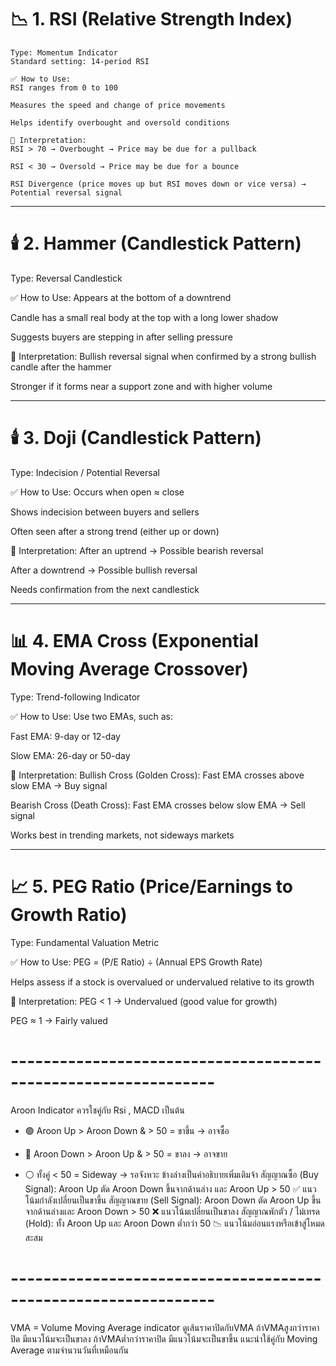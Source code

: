 # 📉 1. RSI (Relative Strength Index)
    Type: Momentum Indicator
    Standard setting: 14-period RSI

    ✅ How to Use:
    RSI ranges from 0 to 100

    Measures the speed and change of price movements

    Helps identify overbought and oversold conditions

    🧭 Interpretation:
    RSI > 70 → Overbought → Price may be due for a pullback

    RSI < 30 → Oversold → Price may be due for a bounce

    RSI Divergence (price moves up but RSI moves down or vice versa) → Potential reversal signal
----------------------------------------------------------------------------------------------------
# 🕯️ 2. Hammer (Candlestick Pattern)
Type: Reversal Candlestick

✅ How to Use:
Appears at the bottom of a downtrend

Candle has a small real body at the top with a long lower shadow

Suggests buyers are stepping in after selling pressure

🧭 Interpretation:
Bullish reversal signal when confirmed by a strong bullish candle after the hammer

Stronger if it forms near a support zone and with higher volume

----------------------------------------------------------------------------------------------------

# 🕯️ 3. Doji (Candlestick Pattern)
Type: Indecision / Potential Reversal

✅ How to Use:
Occurs when open ≈ close

Shows indecision between buyers and sellers

Often seen after a strong trend (either up or down)

🧭 Interpretation:
After an uptrend → Possible bearish reversal

After a downtrend → Possible bullish reversal

Needs confirmation from the next candlestick

----------------------------------------------------------------------------------------------------

# 📊 4. EMA Cross (Exponential Moving Average Crossover)
Type: Trend-following Indicator

✅ How to Use:
Use two EMAs, such as:

Fast EMA: 9-day or 12-day

Slow EMA: 26-day or 50-day

🧭 Interpretation:
Bullish Cross (Golden Cross): Fast EMA crosses above slow EMA → Buy signal

Bearish Cross (Death Cross): Fast EMA crosses below slow EMA → Sell signal

Works best in trending markets, not sideways markets

----------------------------------------------------------------------------------------------------

# 📈 5. PEG Ratio (Price/Earnings to Growth Ratio)
Type: Fundamental Valuation Metric

✅ How to Use:
PEG = (P/E Ratio) ÷ (Annual EPS Growth Rate)

Helps assess if a stock is overvalued or undervalued relative to its growth

🧭 Interpretation:
PEG < 1 → Undervalued (good value for growth)

PEG ≈ 1 → Fairly valued


# ---------------------------------------------------------------
Aroon Indicator 
ควรใชคู่กับ Rsi , MACD เป็นต้น
- 🟢 Aroon Up > Aroon Down & > 50 = ขาขึ้น → อาจซื้อ

- 🔴 Aroon Down > Aroon Up & > 50 = ขาลง → อาจขาย

- ⚪ ทั้งคู่ < 50 = Sideway → รอจังหวะ
ข้างล่างเป็นคำอธิบายเพิ่มเติมจ้า
    สัญญาณซื้อ (Buy Signal):
        Aroon Up ตัด Aroon Down ขึ้นจากด้านล่าง และ Aroon Up > 50
            ✅ แนวโน้มกำลังเปลี่ยนเป็นขาขึ้น
    สัญญาณขาย (Sell Signal):
        Aroon Down ตัด Aroon Up ขึ้นจากด้านล่างและ Aroon Down > 50
            ❌ แนวโน้มเปลี่ยนเป็นขาลง
    สัญญาณพักตัว / ไม่เทรด (Hold):
        ทั้ง Aroon Up และ Aroon Down ต่ำกว่า 50
            📉 แนวโน้มอ่อนแรงหรือเข้าสู่โหมดสะสม
# ---------------------------------------------------------------
VMA = Volume Moving Average indicator
ดูเส้นราคาปิดกับVMA
ถ้าVMAสูงกว่าราคาปิด มีแนวโน้มจะเป็นขาลง
ถ้าVMAต่ำกว่าราคาปิด มีแนวโน้มจะเป็นขาขึ้น
แนะนำใช้คู่กับ Moving Average ตามจำนวนวันที่เหมือนกัน

